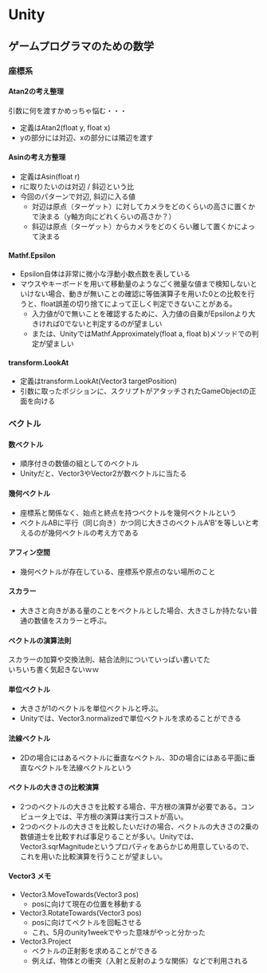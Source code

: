 # Unity

## ゲームプログラマのための数学

### 座標系

#### Atan2の考え整理
引数に何を渡すかめっちゃ悩む・・・

* 定義はAtan2(float y, float x)
* yの部分には対辺、xの部分には隣辺を渡す

#### Asinの考え方整理

* 定義はAsin(float r)
* rに取りたいのは対辺 / 斜辺という比
* 今回のパターンで対辺, 斜辺に入る値
	* 対辺は原点（ターゲット）に対してカメラをどのくらいの高さに置くかで決まる（y軸方向にどれくらいの高さか？）
	* 斜辺は原点（ターゲット）からカメラをどのくらい離して置くかによって決まる

#### Mathf.Epsilon

* Epsilon自体は非常に微小な浮動小数点数を表している
* マウスやキーボードを用いて移動量のようなごく微量な値まで検知しないといけない場合、動きが無いことの確認に等価演算子を用いた0との比較を行うと、float誤差の切り捨てによって正しく判定できないことがある。
	* 入力値が0で無いことを確認するために、入力値の自乗がEpsilonより大きければ0でないと判定するのが望ましい
	* または、UnityではMathf.Approximately(float a, float b)メソッドでの判定が望ましい

#### transform.LookAt

* 定義はtransform.LookAt(Vector3 targetPosition)
* 引数に取ったポジションに、スクリプトがアタッチされたGameObjectの正面を向ける

### ベクトル

#### 数ベクトル

* 順序付きの数値の組としてのベクトル
* Unityだと、Vector3やVector2が数ベクトルに当たる

#### 幾何ベクトル

* 座標系と関係なく、始点と終点を持つベクトルを幾何ベクトルという
* ベクトルABに平行（同じ向き）かつ同じ大きさのベクトルA'B'を等しいと考えるのが幾何ベクトルの考え方である

#### アフィン空間
* 幾何ベクトルが存在している、座標系や原点のない場所のこと

#### スカラー

* 大きさと向きがある量のことをベクトルとした場合、大きさしか持たない普通の数値をスカラーと呼ぶ。

#### ベクトルの演算法則

スカラーの加算や交換法則、結合法則についていっぱい書いてた  
いちいち書く気起きないｗｗ

#### 単位ベクトル

* 大きさが1のベクトルを単位ベクトルと呼ぶ。
* Unityでは、Vector3.normalizedで単位ベクトルを求めることができる

#### 法線ベクトル

* 2Dの場合にはあるベクトルに垂直なベクトル、3Dの場合にはある平面に垂直なベクトルを法線ベクトルという

#### ベクトルの大きさの比較演算

* 2つのベクトルの大きさを比較する場合、平方根の演算が必要である。コンピュータ上では、平方根の演算は実行コストが高い。
* 2つのベクトルの大きさを比較したいだけの場合、ベクトルの大きさの2乗の数値道士を比較すれば事足りることが多い。Unityでは、Vector3.sqrMagnitudeというプロパティをあらかじめ用意しているので、これを用いた比較演算を行うことが望ましい。

#### Vector3 メモ

* Vector3.MoveTowards(Vector3 pos)
	* posに向けて現在の位置を移動する
* Vector3.RotateTowards(Vector3 pos)
	* posに向けてベクトルを回転させる
	* これ、5月のunity1weekでやった意味がやっと分かった
* Vector3.Project
	* ベクトルの正射影を求めることができる
	* 例えば、物体との衝突（入射と反射のような関係）などで利用される